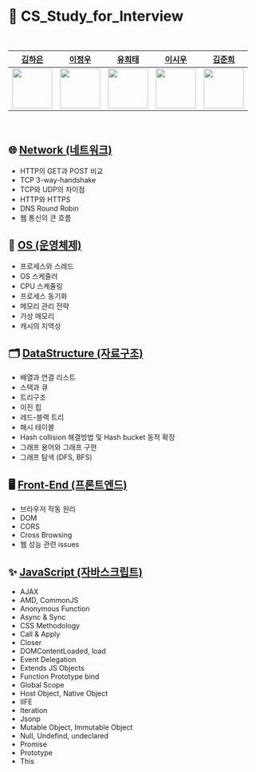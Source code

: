 # 💎 CS_Study_for_Interview

<br />

| [김하은](https://github.com/hahahaday12) | [이정우](https://github.com/howooking) | [유희태](https://github.com/1017yu) | [이시우](https://github.com/cuconveniencestore) | [김준희](https://github.com/dev-junehee) |
| :---: |:---: |:---: |:---: |:---: |
| <img width="80" src="https://avatars.githubusercontent.com/u/101441685?v=4" /> | <img width="80" src="https://avatars.githubusercontent.com/u/87072568?v=4" /> | <img width="80" src="https://avatars.githubusercontent.com/u/83483378?v=4" /> | <img width="80" src="https://avatars.githubusercontent.com/u/125563995?v=4" /> | <img width="80" src="https://avatars.githubusercontent.com/u/116873887?v=4" /> |

<br />

## 🌐 [Network (네트워크)](https://github.com/CS-TeamStudy/CS_Study_for_Interview/tree/master/Network)
- HTTP의 GET과 POST 비교
- TCP 3-way-handshake
- TCP와 UDP의 차이점
- HTTP와 HTTPS
- DNS Round Robin
- 웹 통신의 큰 흐름

## 💾 [OS (운영체제)](https://github.com/CS-TeamStudy/CS_Study_for_Interview/tree/master/OS)
- 프로세스와 스레드
- OS 스케줄러
- CPU 스케줄링
- 프로세스 동기화
- 메모리 관리 전략
- 가상 메모리
- 캐시의 지역성

## 🗂 [DataStructure (자료구조)](https://github.com/CS-TeamStudy/CS_Study_for_Interview/tree/master/DataStructure)
- 배열과 연결 리스트
- 스택과 큐
- 트리구조
- 이진 힙
- 레드-블랙 트리
- 해시 테이블
- Hash collision 해결방법 및 Hash bucket 동적 확장
- 그래프 용어와 그래프 구현
- 그래프 탐색 (DFS, BFS)

## 🖥 [Front-End (프론트엔드)](https://github.com/CS-TeamStudy/CS_Study_for_Interview/tree/master/FrontEnd)
- 브라우저 작동 원리
- DOM
- CORS
- Cross Browsing
- 웹 성능 관련 issues

## ✨ [JavaScript (자바스크립트)](https://github.com/CS-TeamStudy/CS_Study_for_Interview/tree/master/Javascript)
- AJAX
- AMD, CommonJS
- Anonymous Function
- Async & Sync
- CSS Methodology
- Call & Apply
- Closer
- DOMContentLoaded, load
- Event Delegation
- Extends JS Objects
- Function Prototype bind
- Global Scope
- Host Object, Native Object
- IIFE
- Iteration
- Jsonp
- Mutable Object, Immutable Object
- Null, Undefind, undeclared
- Promise
- Prototype
- This

